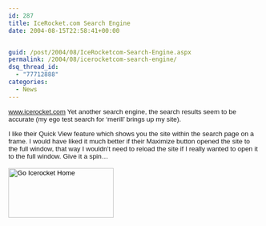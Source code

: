 ```yaml
---
id: 287
title: IceRocket.com Search Engine
date: 2004-08-15T22:58:41+00:00


guid: /post/2004/08/IceRocketcom-Search-Engine.aspx
permalink: /2004/08/icerocketcom-search-engine/
dsq_thread_id:
  - "77712888"
categories:
  - News
---
```



<div class=Section1>

<p class=MsoNormal><font size=2 face=Arial><span style='font-size:10.0pt;
font-family:Arial'><a href="http://www.icerocket.com/">www.icerocket.com</a> Yet
another search engine, the search results seem to be accurate (my ego test
search for &#8216;merill&#8217; brings up my site). <o:p></o:p></span></font></p>

<p class=MsoNormal><font size=2 face=Arial><span style='font-size:10.0pt;
font-family:Arial'>I like their Quick View feature which shows you the site
within the search page on a frame. I would have liked it much better if their
Maximize button opened the site to the full window, that way I wouldn&#8217;t
need to reload the site if I really wanted to open it to the full window. Give
it a spin&#8230;<o:p></o:p></span></font></p>

<p class=MsoNormal><font size=2 face=Arial><span style='font-size:10.0pt;
font-family:Arial'><a href="http://www.icerocket.com/"><font color=black><span
style='color:windowtext;text-decoration:none'><img border=0 width=210
height=99 id=" x0000 i1025" src="https://merill.net/wp-content/uploads/contentbinary/image0011.gif" vspace=2
alt="Go Icerocket Home"></span></font></a><o:p></o:p></span></font></p>

<p class=MsoNormal><font size=2 face=Arial><span style='font-size:10.0pt;
font-family:Arial'><o:p>&nbsp;</o:p></span></font></p>

</div>

